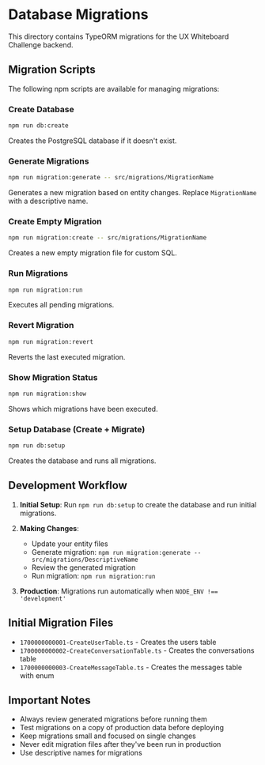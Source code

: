 # Database Migrations

This directory contains TypeORM migrations for the UX Whiteboard Challenge backend.

## Migration Scripts

The following npm scripts are available for managing migrations:

### Create Database
```bash
npm run db:create
```
Creates the PostgreSQL database if it doesn't exist.

### Generate Migrations
```bash
npm run migration:generate -- src/migrations/MigrationName
```
Generates a new migration based on entity changes. Replace `MigrationName` with a descriptive name.

### Create Empty Migration
```bash
npm run migration:create -- src/migrations/MigrationName
```
Creates a new empty migration file for custom SQL.

### Run Migrations
```bash
npm run migration:run
```
Executes all pending migrations.

### Revert Migration
```bash
npm run migration:revert
```
Reverts the last executed migration.

### Show Migration Status
```bash
npm run migration:show
```
Shows which migrations have been executed.

### Setup Database (Create + Migrate)
```bash
npm run db:setup
```
Creates the database and runs all migrations.

## Development Workflow

1. **Initial Setup**: Run `npm run db:setup` to create the database and run initial migrations.

2. **Making Changes**: 
   - Update your entity files
   - Generate migration: `npm run migration:generate -- src/migrations/DescriptiveName`
   - Review the generated migration
   - Run migration: `npm run migration:run`

3. **Production**: Migrations run automatically when `NODE_ENV !== 'development'`

## Initial Migration Files

- `1700000000001-CreateUserTable.ts` - Creates the users table
- `1700000000002-CreateConversationTable.ts` - Creates the conversations table  
- `1700000000003-CreateMessageTable.ts` - Creates the messages table with enum

## Important Notes

- Always review generated migrations before running them
- Test migrations on a copy of production data before deploying
- Keep migrations small and focused on single changes
- Never edit migration files after they've been run in production
- Use descriptive names for migrations 